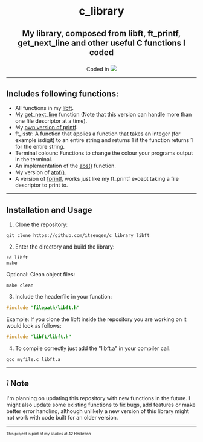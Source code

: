 <h1 align="center">
	<p>
		c_library
	</p>
</h1>
<h2 align="center">
	<p>
			My library, composed from libft, ft_printf, get_next_line and other useful C functions I coded
	</p>
</h2>
<p align="center">
Coded in
	<a href="https://skillicons.dev">
		<img src="https://skillicons.dev/icons?i=c" />
	</a>
</p>

---
## Includes following functions:
- All functions in my [libft](https://github.com/itseugen/libft "Link to my libft repository").
- My [get_next_line](https://github.com/itseugen/get_next_line "Link to my get_next_line repository") function (Note that this version can handle more than one file descriptor at a time).
- My [own version of printf](https://github.com/itseugen/ft_printf "Link to my ft_printf repository").
- ft_isstr: A function that applies a function that takes an integer (for example isdigit) to an entire string and returns 1 if the function returns 1 for the entire string.
- Terminal colours: Functions to change the colour your programs output in the terminal.
- An implementation of the [abs()](https://man7.org/linux/man-pages/man3/abs.3.html "Link to the man page of abs") function.
- My version of [atof()](https://man7.org/linux/man-pages/man3/atof.3.html "Link to the man page of atof").
- A version of [fprintf](https://man7.org/linux/man-pages/man3/fprintf.3p.html "Link to the man page of fprintf"), works just like my ft_printf except taking a file descriptor to print to.
---
## Installation and Usage
1. Clone the repository:
```shell
git clone https://github.com/itseugen/c_library libft
```
2. Enter the directory and build the library:
```shell
cd libft
make
```
Optional: Clean object files:
```shell
make clean
```
3. Include the headerfile in your function:
```C
#include "filepath/libft.h"
```
Example:
If you clone the libft inside the repository you are working on it would look as follows:
```C
#include "libft/libft.h"
```
4. To compile correctly just add the "libft.a" in your compiler call:
```shell
gcc myfile.c libft.a
```
---
## ❕ Note
I'm planning on updating this repository with new functions in the future. I might also update some existing functions to fix bugs, add features or make better error handling, although unlikely a new version of this library might not work with code built for an older version.

---

<sub><sup>This project is part of my studies at 42 Heilbronn</sup></sub>
